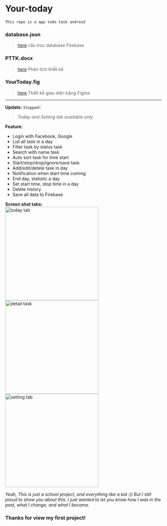 # Your-today
`This repo is a app todo task android`

### database.json
> [here](database.json)
cấu trúc database Firebase
### PTTK.docx
> [here](PTTK.docx)
Phân tích thiết kế 
### YourToday.fig
> [here](Your%20Today.fig)
Thiết kế giao diện bằng Figma

----------------------------------------------
**Update:** `Stopped!`<br>
> *Today and Setting tab available only* 

**Feature:**
- Login with Facebook, Google
- List all task in a day
- Filter task by status task
- Search with name task
- Auto sort task for time start
- Start/stop/drop/ignore/save task 
- Add/edit/detele task in day
- Notification when start time coming
- End day, statistic a day 
- Set start time, stop time in a day
- Delete history
- Save all data to Firebase

**Screen shot tabs:**<br>
<img src="https://user-images.githubusercontent.com/57400150/121445476-b94f9580-c9bb-11eb-812a-c6fc23ffa867.png" alt="today tab" width="300"/>
<img src="https://user-images.githubusercontent.com/57400150/121446341-81495200-c9bd-11eb-8c6b-81738bde3f3f.png" alt="detail task" width="300"/>
<img src="https://user-images.githubusercontent.com/57400150/121445546-e2702600-c9bb-11eb-9a0e-70ec5f9df3b7.png" alt="setting tab" width="300"/>
<br/>

*Yeah, This is just a school project, and everything like a kid :)) But I still proud to show you about this. I just wanted to let you know how I was in the past, what I change, and what I became.*

### Thanks for view my first project!
